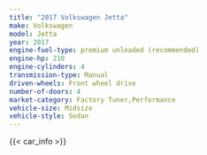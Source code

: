 ```yaml
---
title: "2017 Volkswagen Jetta"
make: Volkswagen
model: Jetta
year: 2017
engine-fuel-type: premium unleaded (recommended)
engine-hp: 210
engine-cylinders: 4
transmission-type: Manual
driven-wheels: Front wheel drive
number-of-doors: 4
market-category: Factory Tuner,Performance
vehicle-size: Midsize
vehicle-style: Sedan
---
```


{{< car_info >}}
